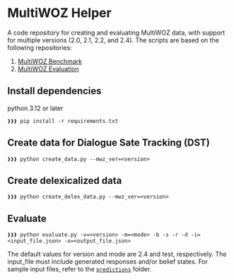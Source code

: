 # MultiWOZ Helper
A code repository for creating and evaluating MultiWOZ data, with support for multiple versions (2.0, 2.1, 2.2, and 2.4). The scripts are based on the following repositories:
1. [MultiWOZ Benchmark](https://github.com/budzianowski/multiwoz)
2. [MultiWOZ Evaluation](https://github.com/Tomiinek/MultiWOZ_Evaluation)

## Install dependencies
python 3.12 or later
```console
❱❱❱ pip install -r requirements.txt
```

## Create data for Dialogue Sate Tracking (DST)
```console
❱❱❱ python create_data.py --mwz_ver=<version>
```

## Create delexicalized data
```console
❱❱❱ python create_delex_data.py --mwz_ver=<version>
```

## Evaluate
```console
❱❱❱ python evaluate.py -v=<version> -m=<mode> -b -s -r -d -i=<input_file.json> -o=<output_file.json>
```
The default values for version and mode are 2.4 and test, respectively. The input_file must include generated responses and/or belief states. For sample input files, refer to the [`predictions`](predictions) folder.
